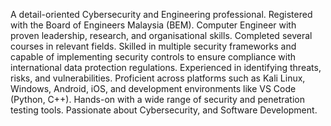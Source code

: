 A detail-oriented Cybersecurity and Engineering professional. Registered with the Board of Engineers Malaysia (BEM). Computer Engineer with proven leadership, research, and organisational skills. Completed several courses in relevant fields. Skilled in multiple security frameworks and capable of implementing security controls to ensure compliance with international data protection regulations. Experienced in identifying threats, risks, and vulnerabilities. Proficient across platforms such as Kali Linux, Windows, Android, iOS, and development environments like VS Code (Python, C++). Hands-on with a wide range of security and penetration testing tools. Passionate about Cybersecurity, and Software Development.
